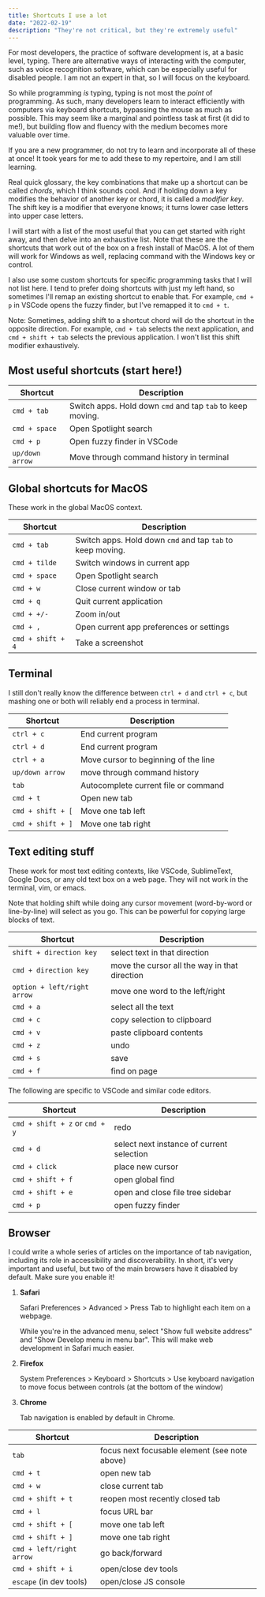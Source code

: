 ```yaml
---
title: Shortcuts I use a lot
date: "2022-02-19"
description: "They're not critical, but they're extremely useful"
---
```


For most developers, the practice of software development is, at a basic level, typing. There are alternative ways of interacting with the computer, such as voice recognition software, which can be especially useful for disabled people. I am not an expert in that, so I will focus on the keyboard.

So while programming _is_ typing, typing is not most the _point_ of programming. As such, many developers learn to interact efficiently with computers via keyboard shortcuts, bypassing the mouse as much as possible. This may seem like a marginal and pointless task at first (it did to me!), but building flow and fluency with the medium becomes more valuable over time.

If you are a new programmer, do not try to learn and incorporate all of these at once! It took years for me to add these to my repertoire, and I am still learning.

Real quick glossary, the key combinations that make up a shortcut can be called _chords_, which I think sounds cool. And if holding down a key modifies the behavior of another key or chord, it is called a _modifier key_. The shift key is a modifier that everyone knows; it turns lower case letters into upper case letters.

I will start with a list of the most useful that you can get started with right away, and then delve into an exhaustive list. Note that these are the shortcuts that work out of the box on a fresh install of MacOS. A lot of them will work for Windows as well, replacing command with the Windows key or control.

I also use some custom shortcuts for specific programming tasks that I will not list here. I tend to prefer doing shortcuts with just my left hand, so sometimes I'll remap an existing shortcut to enable that. For example, `cmd + p` in VSCode opens the fuzzy finder, but I've remapped it to `cmd + t`.

Note: Sometimes, adding shift to a shortcut chord will do the shortcut in the opposite direction. For example, `cmd + tab` selects the next application, and `cmd + shift + tab` selects the previous application. I won't list this shift modifier exhaustively.

## Most useful shortcuts (start here!)

| Shortcut        | Description                                                |
| --------------- | ---------------------------------------------------------- |
| `cmd + tab`     | Switch apps. Hold down `cmd` and tap `tab` to keep moving. |
| `cmd + space`   | Open Spotlight search                                      |
| `cmd + p`       | Open fuzzy finder in VSCode                                |
| `up/down arrow` | Move through command history in terminal                   |

## Global shortcuts for MacOS

These work in the global MacOS context.

| Shortcut          | Description                                                |
| ----------------- | ---------------------------------------------------------- |
| `cmd + tab`       | Switch apps. Hold down `cmd` and tap `tab` to keep moving. |
| `cmd + tilde`     | Switch windows in current app                              |
| `cmd + space`     | Open Spotlight search                                      |
| `cmd + w`         | Close current window or tab                                |
| `cmd + q`         | Quit current application                                   |
| `cmd + +/-`       | Zoom in/out                                                |
| `cmd + ,`         | Open current app preferences or settings                   |
| `cmd + shift + 4` | Take a screenshot                                          |

## Terminal

I still don't really know the difference between `ctrl + d` and `ctrl + c`, but mashing one or both will reliably end a process in terminal.

| Shortcut          | Description                          |
| ----------------- | ------------------------------------ |
| `ctrl + c`        | End current program                  |
| `ctrl + d`        | End current program                  |
| `ctrl + a`        | Move cursor to beginning of the line |
| `up/down arrow`   | move through command history         |
| `tab`             | Autocomplete current file or command |
| `cmd + t`         | Open new tab                         |
| `cmd + shift + [` | Move one tab left                    |
| `cmd + shift + ]` | Move one tab right                   |

## Text editing stuff

These work for most text editing contexts, like VSCode, SublimeText, Google Docs, or any old text box on a web page. They will not work in the terminal, vim, or emacs.

Note that holding shift while doing any cursor movement (word-by-word or line-by-line) will select as you go. This can be powerful for copying large blocks of text.

| Shortcut                    | Description                                   |
| --------------------------- | --------------------------------------------- |
| `shift + direction key`     | select text in that direction                 |
| `cmd + direction key`       | move the cursor all the way in that direction |
| `option + left/right arrow` | move one word to the left/right               |
| `cmd + a`                   | select all the text                           |
| `cmd + c`                   | copy selection to clipboard                   |
| `cmd + v`                   | paste clipboard contents                      |
| `cmd + z`                   | undo                                          |
| `cmd + s`                   | save                                          |
| `cmd + f`                   | find on page                                  |

The following are specific to VSCode and similar code editors.

| Shortcut                       | Description                               |
| ------------------------------ | ----------------------------------------- |
| `cmd + shift + z` or `cmd + y` | redo                                      |
| `cmd + d`                      | select next instance of current selection |
| `cmd + click`                  | place new cursor                          |
| `cmd + shift + f`              | open global find                          |
| `cmd + shift + e`              | open and close file tree sidebar          |
| `cmd + p`                      | open fuzzy finder                         |

## Browser

I could write a whole series of articles on the importance of tab navigation, including its role in accessibility and discoverability. In short, it's very important and useful, but two of the main browsers have it disabled by default. Make sure you enable it!

1. **Safari**

   Safari Preferences > Advanced > Press Tab to highlight each item on a webpage.

   While you're in the advanced menu, select "Show full website address" and "Show Develop menu in menu bar". This will make web development in Safari much easier.

2. **Firefox**

   System Preferences > Keyboard > Shortcuts > Use keyboard navigation to move focus between controls (at the bottom of the window)

3. **Chrome**

   Tab navigation is enabled by default in Chrome.

| Shortcut                 | Description                                   |
| ------------------------ | --------------------------------------------- |
| `tab`                    | focus next focusable element (see note above) |
| `cmd + t`                | open new tab                                  |
| `cmd + w`                | close current tab                             |
| `cmd + shift + t`        | reopen most recently closed tab               |
| `cmd + l`                | focus URL bar                                 |
| `cmd + shift + [`        | move one tab left                             |
| `cmd + shift + ]`        | move one tab right                            |
| `cmd + left/right arrow` | go back/forward                               |
| `cmd + shift + i`        | open/close dev tools                          |
| `escape` (in dev tools)  | open/close JS console                         |

